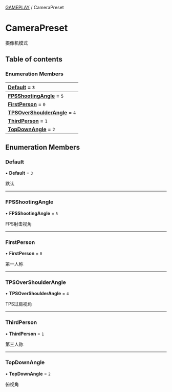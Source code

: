 [GAMEPLAY](../groups/Core.GAMEPLAY.md) / CameraPreset

# CameraPreset <Badge type="tip" text="Enumeration" /> <Score text="CameraPreset" />

<span class="content-big">

摄像机模式

</span>

## Table of contents

### Enumeration Members <Score text="Enumeration" /> 
| **[Default](mw.CameraPreset.md#default)** = ``3``  |
| :----- |
| **[FPSShootingAngle](mw.CameraPreset.md#fpsshootingangle)** = ``5`` |
| **[FirstPerson](mw.CameraPreset.md#firstperson)** = ``0`` |
| **[TPSOverShoulderAngle](mw.CameraPreset.md#tpsovershoulderangle)** = ``4`` |
| **[ThirdPerson](mw.CameraPreset.md#thirdperson)** = ``1`` |
| **[TopDownAngle](mw.CameraPreset.md#topdownangle)** = ``2`` |

## Enumeration Members

### Default <Score text="Default" /> 

• **Default** = ``3``

默认

___

### FPSShootingAngle <Score text="FPSShootingAngle" /> 

• **FPSShootingAngle** = ``5``

FPS射击视角

___

### FirstPerson <Score text="FirstPerson" /> 

• **FirstPerson** = ``0``

第一人称

___

### TPSOverShoulderAngle <Score text="TPSOverShoulderAngle" /> 

• **TPSOverShoulderAngle** = ``4``

TPS过肩视角

___

### ThirdPerson <Score text="ThirdPerson" /> 

• **ThirdPerson** = ``1``

第三人称

___

### TopDownAngle <Score text="TopDownAngle" /> 

• **TopDownAngle** = ``2``

俯视角
